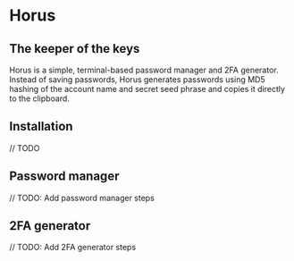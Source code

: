 # Horus
## The keeper of the keys

Horus is a simple, terminal-based password manager and 2FA generator. 
Instead of saving passwords, Horus generates passwords using MD5 hashing of the account name and secret seed phrase and copies it directly to the clipboard.

## Installation

// TODO

## Password manager

// TODO: Add password manager steps

## 2FA generator

// TODO: Add 2FA generator steps
